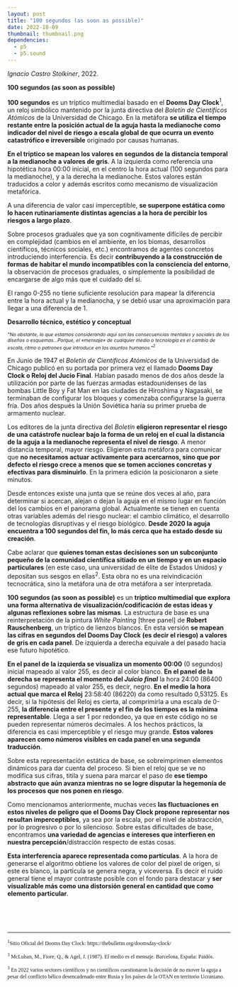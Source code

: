 ```yaml
---
layout: post
title: "100 segundos (as soon as possible)"
date: 2022-10-09
thumbnail: thumbnail.png
dependencies:
  - p5
  - p5.sound
---
```


<div id="div-sketch">
  <script type="text/javascript" src="sketch.js"></script>
</div>

_Ignacio Castro Stolkiner_, 2022.

**100 segundos (as soon as possible)**

**100 segundos** es un tríptico multimedial basado en el **Dooms Day Clock**<sup>1</sup>, un reloj simbólico mantenido por la junta directiva del _Boletín de Científicos Atómicos_ de la Universidad de  Chicago. En la metáfora **se utiliza el tiempo restante entre la posición actual de la aguja hasta la medianoche como indicador del nivel de riesgo a escala global de que ocurra un evento catastrófico e irreversible** originado por causas humanas. 

**En el tríptico se mapean los valores en segundos de la distancia temporal a la medianoche a valores de gris**. A la izquierda como referencia una hipotética hora 00:00 inicial, en el centro la hora actual (100 segundos para la medianoche), y a la derecha la medianoche. Estos valores están traducidos a color y además escritos como mecanismo de visualización metafórica. 

A una diferencia de valor casi imperceptible, **se superpone estática como lo hacen rutinariamente distintas agencias a la hora de percibir los riesgos a largo plazo**. 

Sobre procesos graduales que ya son cognitivamente difíciles de percibir en complejidad (cambios en el ambiente, en los biomas, desarrollos científicos, técnicos sociales, etc.) encontramos de agentes concretos introduciendo interferencia. Es decir **contribuyendo a la construcción de formas de habitar el mundo incompatibles con la consciencia del entorno**, la observación de procesos graduales, o simplemente la posibilidad de encargarse de algo más que el cuidado del sí. 

El rango 0-255 no tiene suficiente resolución para mapear la diferencia entre la hora actual y la medianocha, y se debió usar una aproximación para llegar a una diferencia de 1. 

**Desarrollo técnico, estético y conceptual**

<p style=" font-size:8pt; font-style:italic">
"No obstante, lo que estamos considerando aquí son las consecuencias mentales y sociales de los diseños o esquemas...Porque, el «mensaje» de cualquier medio o tecnología es el cambio de escala, ritmo o patrones que introduce en los asuntos humanos."<sup>2</sup>
<p>

En Junio de 1947 el _Boletín de Científicos Atómicos_ de la Universidad de Chicago publicó en su portada por primera vez el llamado **Dooms Day Clock o Reloj del Jucio Final**. Habían pasado menos de dos años desde la utilización por parte de las fuerzas armadas estadounidenses de las bombas Little Boy y Fat Man en las ciudades de Hiroshima y Nagasaki, se terminaban de configurar los bloques y comenzaba configurarse la guerra fría. Dos años después la Unión Soviética haría su primer prueba de armamento nuclear. 

Los editores de la junta directiva del _Boletín_ **eligieron representar el riesgo de una catástrofe nuclear bajo la forma de un reloj en el cual la distancia de la aguja a la medianoche representa el nivel de riesgo**. A menor distancia temporal, mayor riesgo. Eligieron esta metáfora para comunicar que **no necesitamos actuar activamente para acercarnos, sino que por defecto el riesgo crece a menos que se tomen acciones concretas y efectivas para disminuirlo**. En la primera edición la posicionaron a siete minutos. 

Desde entonces existe una junta que se reúne dos veces al año, para determinar si acercan, alejan o dejan la aguja en el mismo lugar en función del los cambios en el panorama global. Actualmente se tienen en cuenta otras variables además del riesgo nuclear: el cambio climático, el desarrollo de tecnologías disruptivas y el riesgo biológico. **Desde 2020 la aguja encuentra a 100 segundos del fin, lo más cerca que ha estado desde su creación**. 

Cabe aclarar que **quienes toman estas decisiones son un subconjunto pequeño de la comunidad científica sitiado en un tiempo y en un espacio particulares** (en este caso, una universidad de élite de Estados Unidos) y depositan sus sesgos en ellas<sup>2</sup>. Esta obra no es una reivindicación tecnocrática, sino la metáfora una de otra metáfora a ser interpretada.

**100 segundos (as soon as possible)** es un **tríptico multimedial que explora una forma alternativa de visualización/codificación de estas ideas y algunas reflexiones sobre las mismas**. La estructura de base es una reinterpretación de la pintura _White Painting_ [three panel] de **Robert Rauschenberg**, un tríptico de lienzos blancos. En esta versión **se mapean las cifras en segundos del Dooms Day Clock (es decir el riesgo) a valores de gris en cada panel**. De izquierda a derecha equivale a del pasado hacia ese futuro hipotético. 

**En el panel de la izquierda se visualiza un momento 00:00** (0 segundos) inicial mapeado al valor 255, es decir al color blanco. **En el panel de la derecha se representa el momento del _Juicio final_** la hora 24:00  (86400 segundos) mapeado al valor 255, es decir, negro. **En el medio la hora actual que marca el Reloj** 23:58:40 (86220) da como resultado 0,53125. Es decir, si la hipótesis del Reloj es cierta, al comprimirla a una escala de 0-255, **la diferencia entre el presente y el fin de los tiempos es la mínima representable**. Llega a ser 1 por redondeo, ya que en este código no se pueden representar números decimales. A los hechos prácticos, la diferencia es casi imperceptible y el riesgo muy grande. **Estos valores aparecen como números visibles en cada panel en una segunda traducción**.

Sobre esta representación estática de base, se sobreimprimen elementos dinámicos para dar cuenta del proceso. Si bien el reloj que se ve no modifica sus cifras, titila y suena para marcar el paso de **ese tiempo abstracto que aún avanza mientras no se logre disputar la hegemonía de los procesos que nos ponen en riesgo**. 

Como mencionamos anteriormente, muchas veces **las fluctuaciones en estos niveles de peligro que el Dooms Day Clock propone representar nos resultan imperceptibles**, ya sea por la escala, por el nivel de abstracción, por lo progresivo o por lo silencioso. Sobre estas dificultades de base, encontramos **una variedad de agencias e intereses que interfieren en nuestra percepción**/distracción respecto de estas cosas. 

**Esta interferencia aparece representada como partículas**. A la hora de generarse el algoritmo obtiene los valores de color del pixel de origen, si este es blanco, la partícula se genera negra, y viceversa. Es decir el ruido general tiene el mayor contraste posible con el fondo para destacar y **ser visualizable más como una distorsión general en cantidad que como elemento particular**.


<br>
<br>
<br>

----
<p style="font-family: times, serif; font-size:9pt">
<sup>1</sup>Sitio Oficial del Dooms Day Clock: https://thebulletin.org/doomsday-clock/
</p>
<p style="font-family: times, serif; font-size:9pt">
<sup>3</sup> McLuhan, M., Fiore, Q., & Agel, J. (1987). El medio es el mensaje. Barcelona, España: Paidós.
</p>
<p style="font-family: times, serif; font-size:9pt">
<sup>3</sup> En 2022 varios sectores científicos y no científicos cuestionaron la decisión de no mover la aguja a pesar del conflicto bélico desencadenado entre Rusia y los países de la OTAN en territorio Ucraniano.
</p>
